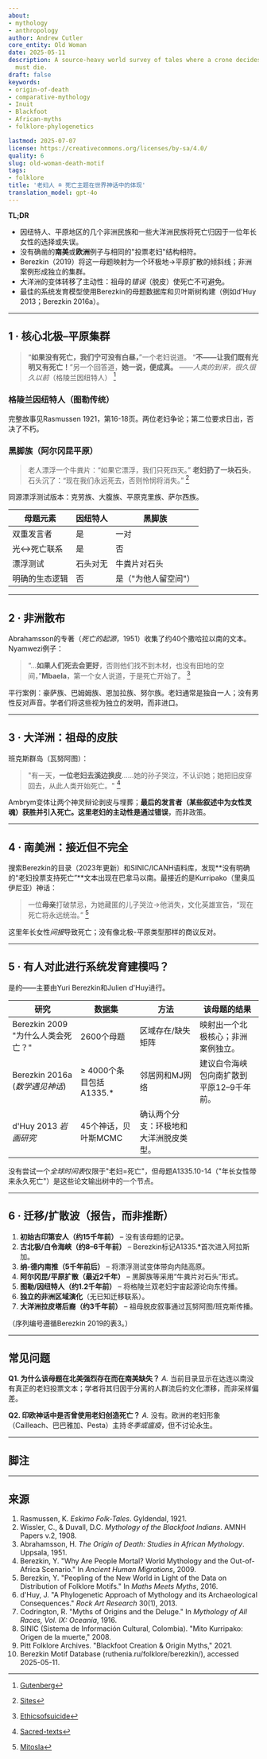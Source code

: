 ```yaml
---
about:
- mythology
- anthropology
author: Andrew Cutler
core_entity: Old Woman
date: 2025-05-11
description: A source-heavy world survey of tales where a crone decides that humans
  must die.
draft: false
keywords:
- origin-of-death
- comparative-mythology
- Inuit
- Blackfoot
- African-myths
- folklore-phylogenetics

lastmod: 2025-07-07
license: https://creativecommons.org/licenses/by-sa/4.0/
quality: 6
slug: old-woman-death-motif
tags:
- folklore
title: '老妇人 ≘ 死亡主题在世界神话中的体现'
translation_model: gpt-4o
---
```


**TL;DR**

- 因纽特人、平原地区的几个非洲民族和一些大洋洲民族将死亡归因于一位年长女性的选择或失误。
- 没有确凿的**南美**或**欧洲**例子与相同的"投票老妇"结构相符。
- Berezkin（2019）将这一母题映射为一个环极地→平原扩散的倾斜线；非洲案例形成独立的集群。
- 大洋洲的变体转移了主动性：祖母的*错误*（脱皮）使死亡不可避免。
- 最佳的系统发育模型使用Berezkin的母题数据库和贝叶斯树构建（例如d'Huy 2013；Berezkin 2016a）。

---

## 1 · 核心北极–平原集群

> “**如果没有死亡，我们宁可没有白昼，**”一个老妇说道。
> “**不——让我们既有光明又有死亡！**”另一个回答道，**她一说，便成真。**
> ——*人类的到来，很久很久以前*（格陵兰因纽特人） [^oai1]

### 格陵兰因纽特人（图勒传统）
完整故事见Rasmussen 1921，第16-18页。两位老妇争论；第二位要求日出，否决了不朽。

### 黑脚族（阿尔冈昆平原）

> 老人漂浮一个牛粪片：“如果它漂浮，我们只死四天。”
> **老妇扔了一块石头**，石头沉了：“现在我们永远死去，否则怜悯将消失。” [^oai2]

同源漂浮测试版本：克劳族、大腹族、平原克里族、萨尔西族。

| 母题元素 | 因纽特人 | 黑脚族 |
|----------|----------|--------|
| 双重发言者 | 是 | 一对 |
| 光↔死亡联系 | 是 | 否 |
| 漂浮测试 | 石头对无 | 牛粪片对石头 |
| 明确的生态逻辑 | 否 | 是（"为他人留空间"） |

---

## 2 · 非洲散布

Abrahamsson的专著（*死亡的起源*，1951）收集了约40个撒哈拉以南的文本。Nyamwezi例子：

> “…**如果人们死去会更好**，否则他们找不到木材，也没有田地的空间，”**Mbaela**，第一个女人说道，于是死亡开始了。 [^oai3]

平行案例：豪萨族、巴姆姆族、恩加拉族、努尔族。老妇通常是独自一人；没有男性反对声音。学者们将这些视为独立的发明，而非进口。

---

## 3 · 大洋洲：祖母的皮肤

班克斯群岛（瓦努阿图）：

> "有一天，**一位老妇去溪边换皮**……她的孙子哭泣，不认识她；她把旧皮穿回去，从此人类开始死亡。" [^oai4]

Ambrym变体让两个神灵辩论剥皮与埋葬；**最后的发言者（某些叙述中为女性灵魂）**获胜并引入死亡。这里老妇的主动性是通过**错误**，而非政策。

---

## 4 · 南美洲：接近但不完全

搜索Berezkin的目录（2023年更新）和SINIC/ICANH语料库，发现**没有明确的“老妇投票支持死亡”**文本出现在巴拿马以南。最接近的是Kurripako（里奥瓜伊尼亚）神话：

> 一位**母亲**打破禁忌，为她藏匿的儿子哭泣→他消失，文化英雄宣告，“现在死亡将永远统治。” [^oai5]

这里年长女性*间接*导致死亡；没有像北极-平原类型那样的商议反对。

---

## 5 · 有人对此进行系统发育建模吗？

是的——主要由Yuri Berezkin和Julien d'Huy进行。

| 研究 | 数据集 | 方法 | 该母题的结果 |
|------|--------|------|--------------|
| Berezkin 2009 "为什么人类会死亡？" | 2600个母题 | 区域存在/缺失矩阵 | 映射出一个北极核心；非洲案例独立。 |
| Berezkin 2016a (*数学遇见神话*) | ≥ 4000个条目包括A1335.* | 邻居网和MJ网络 | 建议白令海峡包向南扩散到平原12–9千年前。 |
| d'Huy 2013 *岩画研究* | 45个神话，贝叶斯MCMC | 确认两个分支：环极地和大洋洲脱皮类型。 |

没有尝试一个*全球时间表*仅限于"老妇=死亡"，但母题A1335.10-14（"年长女性带来永久死亡"）是这些论文输出树中的一个节点。

---

## 6 · 迁移/扩散波（报告，而非推断）

1. **初始古印第安人（约15千年前）** – 没有该母题的记录。
2. **古北极/白令海峡（约8–6千年前）** – Berezkin标记A1335.*首次进入阿拉斯加。
3. **纳-德内南推（5千年前后）** – 将漂浮测试变体带向内陆高原。
4. **阿尔冈昆/平原扩散（最近2千年）** – 黑脚族等采用“牛粪片对石头”形式。
5. **图勒/因纽特人（约1.2千年前）** – 将格陵兰双老妇宇宙起源论向东传播。
6. **独立的非洲区域演化**（无已知迁移联系）。
7. **大洋洲拉皮塔后裔（约3千年前）** – 祖母脱皮叙事通过瓦努阿图/班克斯传播。

（序列编号遵循Berezkin 2019的表3。）

---

## 常见问题

**Q1. 为什么该母题在北美强烈存在而在南美缺失？**
*A.* 当前目录显示在达连以南没有真正的老妇投票文本；学者将其归因于分离的人群流后的文化漂移，而非采样偏差。

**Q2. 印欧神话中是否曾使用老妇创造死亡？**
*A.* 没有。欧洲的老妇形象（Cailleach、巴巴雅加、Pesta）主持*冬季或瘟疫*，但不讨论永生。

---

## 脚注

[^oai1]: [Gutenberg](https://www.gutenberg.org/files/28932/28932-h/28932-h.htm)
[^oai2]: [Sites](https://sites.pitt.edu/~dash/blkftcreation.html)
[^oai3]: [Ethicsofsuicide](https://ethicsofsuicide.lib.utah.edu/tradition/indigenous-cultures/african-traditional-subsaharan-cultures/african-origin-myths/)
[^oai4]: [Sacred-texts](https://sacred-texts.com/pac/om/om11.htm)
[^oai5]: [Mitosla](https://mitosla.blogspot.com/2008/10/colombia-mito-kurripako-origen-de-la.html)
[^oai6]: [Sites](https://sites.pitt.edu/~dash/blkftcreation.html?utm_source=chatgpt.com)
[^oai7]: [Degruyter](https://www.degruyter.com/document/doi/10.1515/fabula-2023-0013/html?lang=de)
[^1]: Knud Rasmussen, *Eskimo Folk-Tales* (1921) 第3章“人类的到来”。 [^oai1]
[^2]: Clark Wissler & D.C. Duvall, *Mythology of the Blackfoot Indians* (AMNH 1908) 第19-21页。 [^oai6]
[^3]: Hans Abrahamsson, *The Origin of Death: Studies in African Mythology* (1951) 第一节。 [^oai3]
[^4]: “哥伦比亚 – Mito Kurripako – 死亡的起源” (SINIC, 2008)。 [^oai5]
[^5]: R. Codrington, *Melanesian Mythology* in *Mythology of All Races* vol. IX (1916) 第117-118页。 [^oai4]
[^6]: Yuri Berezkin, “Peopling of the New World in Light of Folklore Motifs,” in *Maths Meets Myths* (2016) 71-89。 [^oai7]
[^7]: Julien d’Huy, “A Phylogenetic Approach of Mythology,” *Rock Art Research* 30(1), 2013。 [^oai7]

---

## 来源

1. Rasmussen, K. *Eskimo Folk-Tales*. Gyldendal, 1921.
2. Wissler, C., & Duvall, D.C. *Mythology of the Blackfoot Indians*. AMNH Papers v.2, 1908.
3. Abrahamsson, H. *The Origin of Death: Studies in African Mythology*. Uppsala, 1951.
4. Berezkin, Y. "Why Are People Mortal? World Mythology and the Out-of-Africa Scenario." In *Ancient Human Migrations*, 2009.
5. Berezkin, Y. "Peopling of the New World in Light of the Data on Distribution of Folklore Motifs." In *Maths Meets Myths*, 2016.
6. d'Huy, J. "A Phylogenetic Approach of Mythology and its Archaeological Consequences." *Rock Art Research* 30(1), 2013.
7. Codrington, R. "Myths of Origins and the Deluge." In *Mythology of All Races, Vol. IX: Oceania*, 1916.
8. SINIC (Sistema de Información Cultural, Colombia). "Mito Kurripako: Origen de la muerte," 2008.
9. Pitt Folklore Archives. "Blackfoot Creation & Origin Myths," 2021.
10. Berezkin Motif Database (ruthenia.ru/folklore/berezkin/), accessed 2025-05-11.